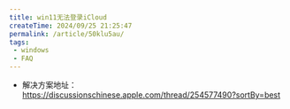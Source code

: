 ```yaml
---
title: win11无法登录iCloud
createTime: 2024/09/25 21:25:47
permalink: /article/50klu5au/
tags:
 - windows
 - FAQ
---
```

* 解决方案地址：https://discussionschinese.apple.com/thread/254577490?sortBy=best

<!-- more -->
